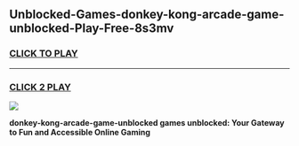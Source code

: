 
## Unblocked-Games-donkey-kong-arcade-game-unblocked-Play-Free-8s3mv
<h3>
<a href="https://premium76.site?title=donkey-kong-arcade-game-unblocked&ref=17A">CLICK TO PLAY</a></h3>
<hr>

<h3>
<a href="https://premium76.site?title=donkey-kong-arcade-game-unblocked&ref=17A">CLICK 2 PLAY</a>
  
</h3>

<a href="https://premium76.site?title=donkey-kong-arcade-game-unblocked&ref=17A"><img src="https://clearcache.store/games.png"></a>


**donkey-kong-arcade-game-unblocked games unblocked: Your Gateway to Fun and Accessible Online Gaming**
